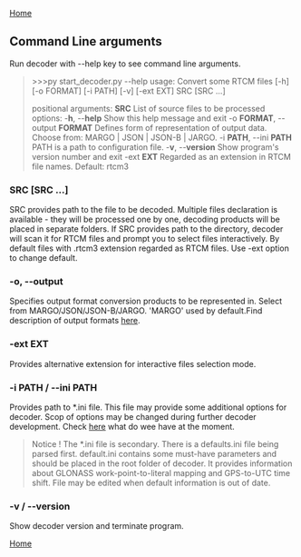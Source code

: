 
[Home](Home.md)

## Command Line arguments

Run decoder with --help key to see command line arguments.

> \>>>py start_decoder.py --help
>usage: Convert some RTCM files [-h] [-o FORMAT] [-i PATH] [-v] [-ext EXT] SRC [SRC ...]
>
>positional arguments:
>  **SRC**                              List of source files to be processed
>options:
>  -**h**, --**help**                   Show this help message and exit
>  -o **FORMAT**, --output **FORMAT**   Defines form of representation of output data. Choose from: MARGO | JSON | JSON-B | JARGO.
>  -i **PATH**, --ini **PATH**          PATH is a path to configuration file.
>  -**v**, --**version**                Show program's version number and exit
>  -ext **EXT**                         Regarded as an extension in RTCM file names.   Default: rtcm3

### SRC [SRC ...]

SRC provides path to the file to be decoded. Multiple files declaration is available - they will be processed one by one,
decoding products will be placed in separate folders. If SRC provides path to the directory, decoder will scan it for RTCM
files and prompt you to select files interactively. By default files with .rtcm3 extension regarded as RTCM files. Use
-ext option to change default.

### -o, --output

Specifies output format conversion products to be represented in. Select from MARGO/JSON/JSON-B/JARGO. 'MARGO' used by default.Find description of output formats [here](CommandLineArgs.md).

### -ext EXT

Provides alternative extension for interactive files selection mode.

### -i PATH / --ini PATH

Provides path to *.ini file. This file may provide some additional options for decoder. Scop of options may be changed during
further decoder development. Check [here](../addons.ini) what do wee have at the moment.

>Notice ! The *.ini file is secondary. There is a defaults.ini file being parsed first. default.ini contains some must-have
parameters and should be placed in the root folder of decoder. It provides information about GLONASS work-point-to-literal
mapping and GPS-to-UTC time shift. File may be edited when default information is out of date.

### -v / --version

Show decoder version and terminate program.

[Home](Home.md)

